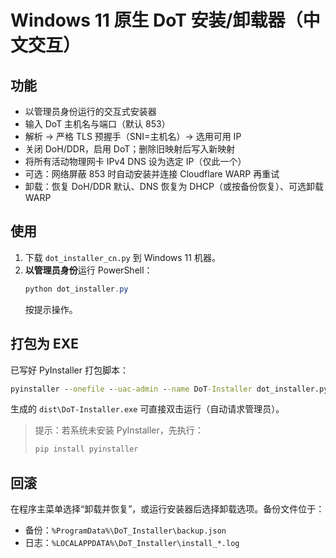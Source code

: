 # Windows 11 原生 DoT 安装/卸载器（中文交互）

## 功能
- 以管理员身份运行的交互式安装器
- 输入 DoT 主机名与端口（默认 853）
- 解析 → 严格 TLS 预握手（SNI=主机名）→ 选用可用 IP
- 关闭 DoH/DDR，启用 DoT；删除旧映射后写入新映射
- 将所有活动物理网卡 IPv4 DNS 设为选定 IP（仅此一个）
- 可选：网络屏蔽 853 时自动安装并连接 Cloudflare WARP 再重试
- 卸载：恢复 DoH/DDR 默认、DNS 恢复为 DHCP（或按备份恢复）、可选卸载 WARP

## 使用
1. 下载 `dot_installer_cn.py` 到 Windows 11 机器。
2. **以管理员身份**运行 PowerShell：
   ```powershell
   python dot_installer.py
   ```
   按提示操作。

## 打包为 EXE
已写好 PyInstaller 打包脚本：
```bat
pyinstaller --onefile --uac-admin --name DoT-Installer dot_installer.py
```
生成的 `dist\DoT-Installer.exe` 可直接双击运行（自动请求管理员）。

> 提示：若系统未安装 PyInstaller，先执行：
> ```powershell
> pip install pyinstaller
> ```

## 回滚
在程序主菜单选择“卸载并恢复”，或运行安装器后选择卸载选项。备份文件位于：
- 备份：`%ProgramData%\DoT_Installer\backup.json`
- 日志：`%LOCALAPPDATA%\DoT_Installer\install_*.log`
